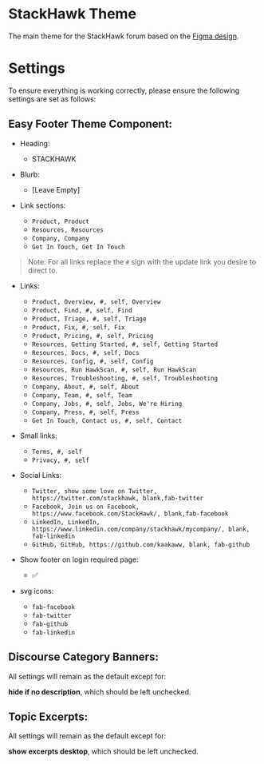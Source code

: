 # StackHawk Theme

The main theme for the StackHawk forum based on the [Figma design](https://www.figma.com/file/ZG7pWgIYZtIV6UY1ecP2Be/Community.StackHawk.com?node-id=246:7404).

# Settings

To ensure everything is working correctly, please ensure the following settings are set as follows:

## Easy Footer Theme Component:

- Heading:<br>

  - STACKHAWK

- Blurb:

  - [Leave Empty]

- Link sections:
  - `Product, Product`
  - `Resources, Resources`
  - `Company, Company`
  - `Get In Touch, Get In Touch`

> Note: For all links replace the `#` sign with the update link you desire to direct to.

- Links:

  - `Product, Overview, #, self, Overview`
  - `Product, Find, #, self, Find`
  - `Product, Triage, #, self, Triage`
  - `Product, Fix, #, self, Fix`
  - `Product, Pricing, #, self, Pricing`
  - `Resources, Getting Started, #, self, Getting Started`
  - `Resources, Docs, #, self, Docs`
  - `Resources, Config, #, self, Config`
  - `Resources, Run HawkScan, #, self, Run HawkScan`
  - `Resources, Troubleshooting, #, self, Troubleshooting`
  - `Company, About, #, self, About`
  - `Company, Team, #, self, Team`
  - `Company, Jobs, #, self, Jobs, We're Hiring`
  - `Company, Press, #, self, Press`
  - `Get In Touch, Contact us, #, self, Contact`

- Small links:

  - `Terms, #, self`
  - `Privacy, #, self`

- Social Links:

  - `Twitter, show some love on Twitter, https://twitter.com/stackhawk, blank,fab-twitter`
  - `Facebook, Join us on Facebook, https://www.facebook.com/StackHawk/, blank,fab-facebook`
  - `LinkedIn, LinkedIn, https://www.linkedin.com/company/stackhawk/mycompany/, blank, fab-linkedin`
  - `GitHub, GitHub, https://github.com/kaakaww, blank, fab-github`

- Show footer on login required page:

  - ✅

- svg icons:
  - `fab-facebook`
  - `fab-twitter`
  - `fab-github`
  - `fab-linkedin`

## Discourse Category Banners:

All settings will remain as the default except for:

**hide if no description**, which should be left unchecked.

## Topic Excerpts:

All settings will remain as the default except for:

**show excerpts desktop**, which should be left unchecked.
